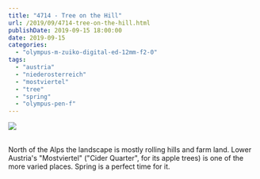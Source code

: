 ```yaml
---
title: "4714 - Tree on the Hill"
url: /2019/09/4714-tree-on-the-hill.html
publishDate: 2019-09-15 18:00:00
date: 2019-09-15
categories: 
  - "olympus-m-zuiko-digital-ed-12mm-f2-0"
tags: 
  - "austria"
  - "niederosterreich"
  - "mostviertel"
  - "tree"
  - "spring"
  - "olympus-pen-f"
---
```

<div class="container">
<div class="center"><a target="_blank" href="https://d25zfm9zpd7gm5.cloudfront.net/1200x1200/2018/20180422_122137_lr.jpg"><img class="webfeedsFeaturedVisual" src="https://d25zfm9zpd7gm5.cloudfront.net/0600x0600/2018/20180422_122137_lr.jpg" /></a></div>
</div>
<br />

North of the Alps the landscape is mostly rolling hills and farm
land. Lower Austria's "Mostviertel" ("Cider Quarter", for its apple
trees) is one of the more varied places. Spring is a perfect time
for it.